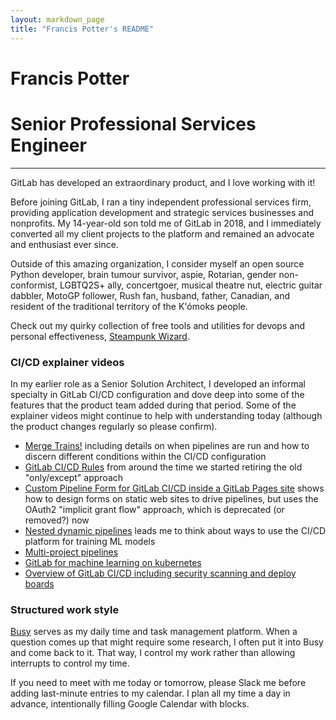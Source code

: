 ```yaml
---
layout: markdown_page
title: "Francis Potter's README"
---
```


# Francis Potter
# Senior Professional Services Engineer

---

GitLab has developed an extraordinary product, and I love working with it!

Before joining GitLab, I ran a tiny independent professional services firm, providing application development and strategic services businesses and nonprofits. My 14-year-old son told me of GitLab in 2018, and I immediately converted all my client projects to the platform and remained an advocate and enthusiast ever since.

Outside of this amazing organization, I consider myself an open source Python developer, brain tumour survivor, aspie, Rotarian, gender non-conformist, LGBTQ2S+ ally, concertgoer, musical theatre nut, electric guitar dabbler, MotoGP follower, Rush fan, husband, father, Canadian, and resident of the traditional territory of the K'ómoks people.

Check out my quirky collection of free tools and utilities for devops and personal effectiveness, [Steampunk Wizard](https://gitlab.com/steampunk-wizard).

### CI/CD explainer videos

In my earlier role as a Senior Solution Architect, I developed an informal specialty in GitLab CI/CD configuration and dove deep into some of the features that the product team added during that period. Some of the explainer videos might continue to help with understanding today (although the product changes regularly so please confirm).

- [Merge Trains!](youtube.com/watch?v=X7f51pF3tfU) including details on when pipelines are run and how to discern different conditions within the CI/CD configuration
- [GitLab CI/CD Rules](https://www.youtube.com/watch?v=QjQc-zeL16Q&list=PLsxxpZZ4jDu7NE9azj-yNwGT23zzb0Utu&index=10) from around the time we started retiring the old "only/except" approach
- [Custom Pipeline Form for GitLab CI/CD inside a GitLab Pages site](https://www.youtube.com/watch?v=7NsyCYmVQKw) shows how to design forms on static web sites to drive pipelines, but uses the OAuth2 "implicit grant flow" approach, which is deprecated (or removed?) now
- [Nested dynamic pipelines](https://www.youtube.com/watch?v=C5j3ju9je2M) leads me to think about ways to use the CI/CD platform for training ML models
- [Multi-project pipelines](youtube.com/watch?v=g_PIwBM1J84&list=PLsxxpZZ4jDu7NE9azj-yNwGT23zzb0Utu&index=9)
- [GitLab for machine learning on kubernetes](https://www.youtube.com/watch?v=YiD9Ozj5zbQ&list=PLsxxpZZ4jDu7NE9azj-yNwGT23zzb0Utu&index=6)
- [Overview of GitLab CI/CD including security scanning and deploy boards](https://www.youtube.com/watch?v=wsbSvLyC2Z8&list=PLsxxpZZ4jDu7NE9azj-yNwGT23zzb0Utu&index=5)

### Structured work style

[Busy](https://pypi.org/project/busy/) serves as my daily time and task management platform. When a question comes up that might require some research, I often put it into Busy and come back to it. That way, I control my work rather than allowing interrupts to control my time.

If you need to meet with me today or tomorrow, please Slack me before adding last-minute entries to my calendar. I plan all my time a day in advance, intentionally filling Google Calendar with blocks. 

